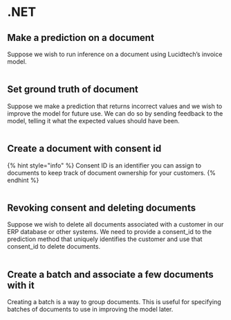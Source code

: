 # .NET

## Make a prediction on a document

Suppose we wish to run inference on a document using Lucidtech’s invoice model.

```text

```

## Set ground truth of document

Suppose we make a prediction that returns incorrect values and we wish to improve the model for future use. We can do so by sending feedback to the model, telling it what the expected values should have been.

```text

```

## Create a document with consent id

{% hint style="info" %}
Consent ID is an identifier you can assign to documents to keep track of document ownership for your customers.
{% endhint %}

```text

```

## Revoking consent and deleting documents

Suppose we wish to delete all documents associated with a customer in our ERP database or other systems. We need to provide a consent\_id to the prediction method that uniquely identifies the customer and use that consent\_id to delete documents.

```text

```

## Create a batch and associate a few documents with it

Creating a batch is a way to group documents. This is useful for specifying batches of documents to use in improving the model later.

```text

```

